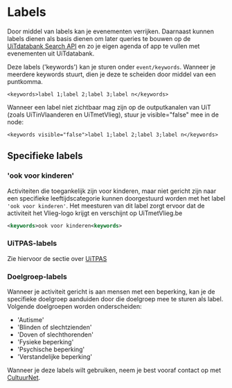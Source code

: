 ---
---

# Labels

Door middel van labels kan je evenementen verrijken. Daarnaast kunnen labels dienen als basis dienen om later queries te bouwen op de [UiTdatabank Search API](http://documentatie.uitdatabank.be/content/search_api/latest/index.html) en zo je eigen agenda of app te vullen met evenementen uit UiTdatabank. 

Deze labels ('keywords') kan je sturen onder ```event/keywords```. Wanneer je meerdere keywords stuurt, dien je deze te scheiden door middel van een puntkomma. 

```<keywords>label 1;label 2;label 3;label n</keywords>```

Wanneer een label niet zichtbaar mag zijn op de outputkanalen van UiT (zoals UiTinVlaanderen en UiTmetVlieg), stuur je visible="false" mee in de node:

```<keywords visible="false">label 1;label 2;label 3;label n</keywords>```


## Specifieke labels

### 'ook voor kinderen'

Activiteiten die toegankelijk zijn voor kinderen, maar niet gericht zijn naar een specifieke leeftijdscategorie kunnen doorgestuurd worden met het label ```'ook voor kinderen'```. Het meesturen van dit label zorgt ervoor dat de activiteit het Vlieg-logo krijgt en verschijnt op UiTmetVlieg.be 

~~~ xml
<keywords>ook voor kinderen<keywords>
~~~

### UiTPAS-labels

Zie hiervoor de sectie over [UiTPAS](http://documentatie.uitdatabank.be/content/cdbxml/latest/tipsentricks/UiTPAS/)

### Doelgroep-labels

Wanneer je activiteit gericht is aan mensen met een beperking, kan je de specifieke doelgroep aanduiden door die doelgroep mee te sturen als label. Volgende doelgroepen worden onderscheiden:
- 'Autisme'
- 'Blinden of slechtzienden'
- 'Doven of slechthorenden'
- 'Fysieke beperking'
- 'Psychische beperking'
- 'Verstandelijke beperking'

Wanneer je deze labels wilt gebruiken, neem je best vooraf contact op met [CultuurNet](mailto:julie@cultuurnet.be).


